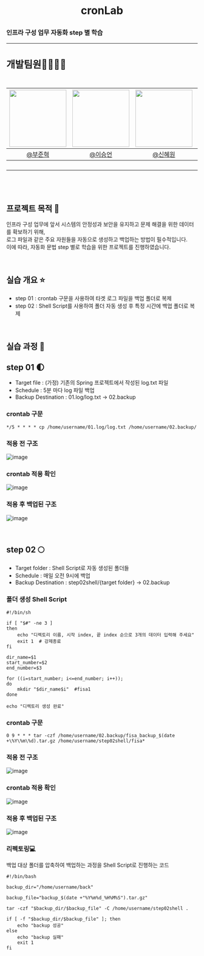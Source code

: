 # <p align="center"> cronLab
### 인프라 구성 업무 자동화 step 별 학습

---

<h2 style="font-size: 25px;"> 개발팀원👨‍👨‍👧‍👦<br>
<br>

|<img src="https://avatars.githubusercontent.com/u/127727927?v=4" width="150" height="150"/>|<img src="https://avatars.githubusercontent.com/u/90971532?v=4" width="150" height="150"/>|<img src="https://avatars.githubusercontent.com/u/98442485?v=4" width="150" height="150"/>|<img src="https://avatars.githubusercontent.com/u/66353700?v=4" width="150" height="150"/>|
|:-:|:-:|:-:|:-:|
|[@부준혁](https://github.com/BooJunhyuk)|[@이승언](https://github.com/seungunleeee)|[@신혜원](https://github.com/haewoni)|[@이연희](https://github.com/LeeYeonhee-00)|

---

<br>

## 프로젝트 목적 🌷
인프라 구성 업무에 앞서 시스템의 안정성과 보안을 유지하고 문제 해결을 위한 데이터를 확보하기 위해, <br>
로그 파일과 같은 주요 자원들을 자동으로 생성하고 백업하는 방법이 필수적입니다. <br>
이에 따라, 자동화 문법 step 별로 학습을 위한 프로젝트를 진행하였습니다. 

<br>

## 실습 개요 :star:

- step 01 : crontab 구문을 사용하여 타겟 로그 파일을 백업 폴더로 복제
- step 02 : Shell Script를 사용하여 폴더 자동 생성 후 특정 시간에 백업 폴더로 복제


<br>

## 실습 과정 :mag_right:

## step 01 🌓
- Target file : (가정) 기존의 Spring 프로젝트에서 작성된 log.txt 파일
- Schedule : 5분 마다 log 파일 백업
- Backup Destination : 01.log/log.txt -> 02.backup

### crontab 구문
```
*/5 * * * * cp /home/username/01.log/log.txt /home/username/02.backup/
```
### 적용 전 구조
![image](https://github.com/user-attachments/assets/76c1c5e6-971a-4bf6-86f2-50d985cd14ef)

### crontab 적용 확인
![image](https://github.com/user-attachments/assets/0e1def45-fa9f-4818-8629-78c13ba8064e)

### 적용 후 백업된 구조
![image](https://github.com/user-attachments/assets/d619277b-7875-4f37-89ff-6767a9218201)

<br>

## step 02 🌕
- Target folder : Shell Script로 자동 생성된 폴더들
- Schedule : 매일 오전 9시에 백업
- Backup Destination : step02shell/{target folder} -> 02.backup

### 폴더 생성 Shell Script
```
#!/bin/sh

if [ "$#" -ne 3 ]
then
    echo "디렉토리 이름, 시작 index, 끝 index 순으로 3개의 데이터 입력해 주세요"
    exit 1  # 강제종료
fi

dir_name=$1
start_number=$2
end_number=$3

for ((i=start_number; i<=end_number; i++)); 
do
    mkdir "$dir_name$i"  #fisa1   
done

echo "디렉토리 생성 완료"
```

### crontab 구문
```
0 9 * * * tar -czf /home/username/02.backup/fisa_backup_$(date +\%Y\%m\%d).tar.gz /home/username/step02shell/fisa*
```

### 적용 전 구조
![image](https://github.com/user-attachments/assets/7efc3d92-0c02-418b-9ccf-e88ba46889c3)

### crontab 적용 확인
![image](https://github.com/user-attachments/assets/d01ae8e7-2bb4-4304-be80-978266e7ff65)

### 적용 후 백업된 구조
![image](https://github.com/user-attachments/assets/b6237eed-69a5-413e-8c92-1b51e756fce4)


### 리펙토링💻
백업 대상 폴더를 압축하여 백업하는 과정을 Shell Script로 진행하는 코드
```
#!/bin/bash

backup_dir="/home/username/back"

backup_file="backup_$(date +"%Y%m%d_%H%M%S").tar.gz"

tar -czf "$backup_dir/$backup_file" -C /home/username/step02shell .

if [ -f "$backup_dir/$backup_file" ]; then
    echo "backup 성공"
else
    echo "backup 실패"
    exit 1
fi
```
